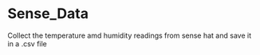 # Sense_Data
Collect the temperature amd humidity readings from sense hat and save it in a .csv file
